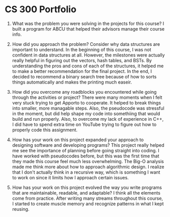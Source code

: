 # CS 300 Portfolio
1. What was the problem you were solving in the projects for this course?
   I built a program for ABCU that helped their advisors manage their course info. 

2. How did you approach the problem? Consider why data structures are important to understand.
   In the beginning of this course, I was not confident in data structures at all. However, the milestones were actually really helpful in figuring out the vectors, hash tables, and BSTs. By understanding the pros and cons of each of the structures,    it helped me to make a better recommendation for the final project. In the end, I decided to recommend a binary search tree because of how to sorts things automatically and makes the printing much easeir. 

3. How did you overcome any roadblocks you encountered while going through the activities or project?
   There were many moments when I felt very stuck trying to get Apporto to cooperate. It helped to break things into smaller, more managable steps. Also, the pseudocode was stressful in the moment, but did help shape my code into somethiing that        would build and run properly. Also, to overcome my lack of experience in C++, I did have to spend extra time on YouTube trying to figure out how to properly code this assignment. 

4. How has your work on this project expanded your approach to designing software and developing programs?
   This project really helped me see the importance of planning before going straight into coding. I have worked with pseudocodes before, but this was the first time that they made this course feel much less overwhelming. The Big-O analysis made me     think more about how to approach algorithmic design. I realize that I don't actually think in a recursive way, which is something I want to work on since it limits how I approach certain issues. 

5. How has your work on this project evolved the way you write programs that are maintainable, readable, and adaptable?
   I think all the elements come from practice. After writing many streams throughout this course, I started to create muscle memory and recognize patterns in what I kept reusing.
